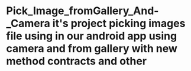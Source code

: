 # Pick_Image_fromGallery_And-_Camera it's project picking images  file using in our android app using camera and from gallery with new method contracts and other 
